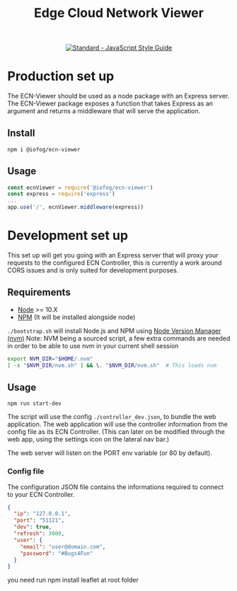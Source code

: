 <h1 align="center">
  Edge Cloud Network Viewer
  <br>
  <br>
</h1>

<p align="center">
  <a href="https://standardjs.com"><img src="https://img.shields.io/badge/code_style-standard-brightgreen.svg" alt="Standard - JavaScript Style Guide"></a>
</p>

# Production set up

The ECN-Viewer should be used as a node package with an Express server.
The ECN-Viewer package exposes a function that takes Express as an argument and returns a middleware that will serve the application.

## Install

`npm i @iofog/ecn-viewer`

## Usage

```js
const ecnViewer = require('@iofog/ecn-viewer')
const express = require('express')
...
app.use('/', ecnViewer.middleware(express))
```


# Development set up

This set up will get you going with an Express server that will proxy your requests to the configured ECN Controller, this is currently a work around CORS issues and is only suited for development purposes.

## Requirements

* [Node](https://nodejs.org/en/) >= 10.X
* [NPM](https://www.npmjs.com/) (It will be installed alongside node)

`./bootstrap.sh` will install Node.js and NPM using [Node Version Manager (nvm)](https://github.com/nvm-sh/nvm)
Note: NVM being a sourced script, a few extra commands are needed in order to be able to use nvm in your current shell session
```sh
export NVM_DIR="$HOME/.nvm"
[ -s "$NVM_DIR/nvm.sh" ] && \. "$NVM_DIR/nvm.sh"  # This loads nvm
```

## Usage

`npm run start-dev`

The script will use the config `./controller_dev.json`, to bundle the web application. The web application will use the controller information from the config file as its ECN Controller. (This can later on be modified through the web app, using the settings icon on the lateral nav bar.)

The web server will listen on the PORT env variable (or 80 by default).

### Config file

The configuration JSON file contains the informations required to connect to your ECN Controller.
```json
{
  "ip": "127.0.0.1",
  "port": "51121",
  "dev": true,
  "refresh": 3000,
  "user": {
    "email": "user@domain.com",
    "password": "#Bugs4Fun"
  }
}
```
you need run npm install leaflet at root folder